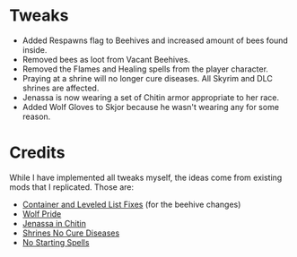 # Tweaks

- Added Respawns flag to Beehives and increased amount of bees found inside.
- Removed bees as loot from Vacant Beehives.
- Removed the Flames and Healing spells from the player character.
- Praying at a shrine will no longer cure diseases. All Skyrim and DLC shrines are affected.
- Jenassa is now wearing a set of Chitin armor appropriate to her race.
- Added Wolf Gloves to Skjor because he wasn't wearing any for some reason.

# Credits

While I have implemented all tweaks myself, the ideas come from existing mods that I replicated. Those are:

- [Container and Leveled List Fixes](https://www.nexusmods.com/skyrimspecialedition/mods/26575) (for the beehive changes)
- [Wolf Pride](https://www.nexusmods.com/skyrimspecialedition/mods/3455)
- [Jenassa in Chitin](https://www.nexusmods.com/skyrimspecialedition/mods/33950)
- [Shrines No Cure Diseases](https://www.nexusmods.com/skyrimspecialedition/mods/9700)
- [No Starting Spells](https://www.nexusmods.com/skyrimspecialedition/mods/4219)
